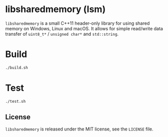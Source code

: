 # libsharedmemory (lsm)

`libsharedmemory` is a small C++11 header-only library for using shared memory on Windows, Linux and macOS. It allows for simple read/write data transfer of `uint8_t*` / `unsigned char*` and `std::string`.

# Build

```sh
./build.sh
```

# Test

```sh
./test.sh
```

## License

`libsharedmemory` is released under the MIT license, see the `LICENSE` file.